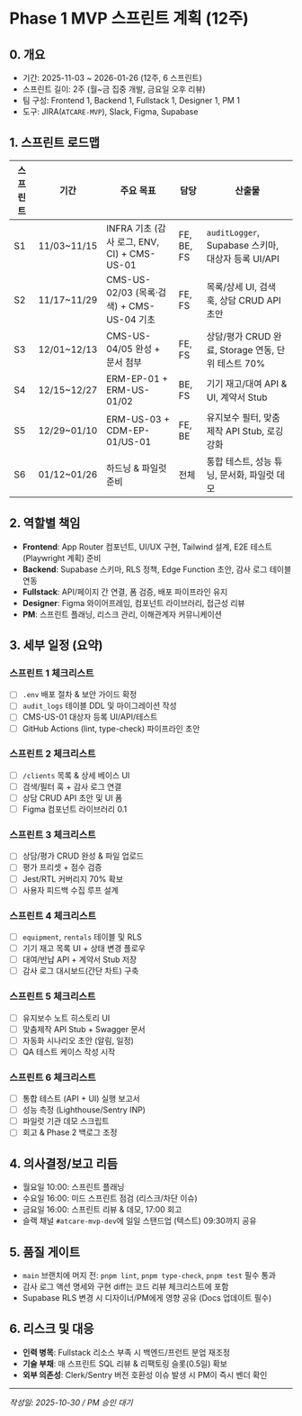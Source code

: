 # Phase 1 MVP 스프린트 계획 (12주)

## 0. 개요

- 기간: 2025-11-03 ~ 2026-01-26 (12주, 6 스프린트)
- 스프린트 길이: 2주 (월~금 집중 개발, 금요일 오후 리뷰)
- 팀 구성: Frontend 1, Backend 1, Fullstack 1, Designer 1, PM 1
- 도구: JIRA(`ATCARE-MVP`), Slack, Figma, Supabase

## 1. 스프린트 로드맵

| 스프린트 | 기간        | 주요 목표                                   | 담당       | 산출물                                             |
| -------- | ----------- | ------------------------------------------- | ---------- | -------------------------------------------------- |
| S1       | 11/03~11/15 | INFRA 기초 (감사 로그, ENV, CI) + CMS-US-01 | FE, BE, FS | `auditLogger`, Supabase 스키마, 대상자 등록 UI/API |
| S2       | 11/17~11/29 | CMS-US-02/03 (목록·검색) + CMS-US-04 기초   | FE, FS     | 목록/상세 UI, 검색 훅, 상담 CRUD API 초안          |
| S3       | 12/01~12/13 | CMS-US-04/05 완성 + 문서 첨부               | FE, FS     | 상담/평가 CRUD 완료, Storage 연동, 단위 테스트 70% |
| S4       | 12/15~12/27 | ERM-EP-01 + ERM-US-01/02                    | BE, FS     | 기기 재고/대여 API & UI, 계약서 Stub               |
| S5       | 12/29~01/10 | ERM-US-03 + CDM-EP-01/US-01                 | FE, BE     | 유지보수 필터, 맞춤제작 API Stub, 로깅 강화        |
| S6       | 01/12~01/26 | 하드닝 & 파일럿 준비                        | 전체       | 통합 테스트, 성능 튜닝, 문서화, 파일럿 데모        |

## 2. 역할별 책임

- **Frontend**: App Router 컴포넌트, UI/UX 구현, Tailwind 설계, E2E 테스트(Playwright 계획) 준비
- **Backend**: Supabase 스키마, RLS 정책, Edge Function 초안, 감사 로그 테이블 연동
- **Fullstack**: API/페이지 간 연결, 폼 검증, 배포 파이프라인 유지
- **Designer**: Figma 와이어프레임, 컴포넌트 라이브러리, 접근성 리뷰
- **PM**: 스프린트 플래닝, 리스크 관리, 이해관계자 커뮤니케이션

## 3. 세부 일정 (요약)

### 스프린트 1 체크리스트

- [ ] `.env` 배포 절차 & 보안 가이드 확정
- [ ] `audit_logs` 테이블 DDL 및 마이그레이션 작성
- [ ] CMS-US-01 대상자 등록 UI/API/테스트
- [ ] GitHub Actions (lint, type-check) 파이프라인 초안

### 스프린트 2 체크리스트

- [ ] `/clients` 목록 & 상세 베이스 UI
- [ ] 검색/필터 훅 + 감사 로그 연결
- [ ] 상담 CRUD API 초안 및 UI 폼
- [ ] Figma 컴포넌트 라이브러리 0.1

### 스프린트 3 체크리스트

- [ ] 상담/평가 CRUD 완성 & 파일 업로드
- [ ] 평가 프리셋 + 점수 검증
- [ ] Jest/RTL 커버리지 70% 확보
- [ ] 사용자 피드백 수집 루프 설계

### 스프린트 4 체크리스트

- [ ] `equipment`, `rentals` 테이블 및 RLS
- [ ] 기기 재고 목록 UI + 상태 변경 플로우
- [ ] 대여/반납 API + 계약서 Stub 저장
- [ ] 감사 로그 대시보드(간단 차트) 구축

### 스프린트 5 체크리스트

- [ ] 유지보수 노트 히스토리 UI
- [ ] 맞춤제작 API Stub + Swagger 문서
- [ ] 자동화 시나리오 초안 (알림, 일정)
- [ ] QA 테스트 케이스 작성 시작

### 스프린트 6 체크리스트

- [ ] 통합 테스트 (API + UI) 실행 보고서
- [ ] 성능 측정 (Lighthouse/Sentry INP)
- [ ] 파일럿 기관 데모 스크립트
- [ ] 회고 & Phase 2 백로그 조정

## 4. 의사결정/보고 리듬

- 월요일 10:00: 스프린트 플래닝
- 수요일 16:00: 미드 스프린트 점검 (리스크/차단 이슈)
- 금요일 16:00: 스프린트 리뷰 & 데모, 17:00 회고
- 슬랙 채널 `#atcare-mvp-dev`에 일일 스탠드업 (텍스트) 09:30까지 공유

## 5. 품질 게이트

- `main` 브랜치에 머지 전: `pnpm lint`, `pnpm type-check`, `pnpm test` 필수 통과
- 감사 로그 액션 명세와 구현 diff는 코드 리뷰 체크리스트에 포함
- Supabase RLS 변경 시 디자이너/PM에게 영향 공유 (Docs 업데이트 필수)

## 6. 리스크 및 대응

- **인력 병목**: Fullstack 리소스 부족 시 백엔드/프런트 분업 재조정
- **기술 부채**: 매 스프린트 SQL 리뷰 & 리팩토링 슬롯(0.5일) 확보
- **외부 의존성**: Clerk/Sentry 버전 호환성 이슈 발생 시 PM이 즉시 벤더 확인

---

_작성일: 2025-10-30 / PM 승인 대기_

